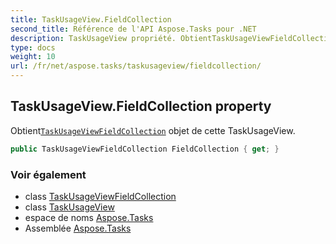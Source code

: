 ```yaml
---
title: TaskUsageView.FieldCollection
second_title: Référence de l'API Aspose.Tasks pour .NET
description: TaskUsageView propriété. ObtientTaskUsageViewFieldCollection objet de cette TaskUsageView.
type: docs
weight: 10
url: /fr/net/aspose.tasks/taskusageview/fieldcollection/
---
```

## TaskUsageView.FieldCollection property

Obtient[`TaskUsageViewFieldCollection`](../../taskusageviewfieldcollection/) objet de cette TaskUsageView.

```csharp
public TaskUsageViewFieldCollection FieldCollection { get; }
```

### Voir également

* class [TaskUsageViewFieldCollection](../../taskusageviewfieldcollection/)
* class [TaskUsageView](../)
* espace de noms [Aspose.Tasks](../../taskusageview/)
* Assemblée [Aspose.Tasks](../../../)


